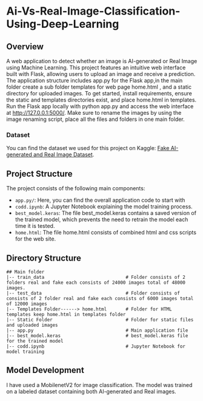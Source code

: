 # Ai-Vs-Real-Image-Classification-Using-Deep-Learning

## Overview
A web application to detect whether an image is AI-generated or Real Image using Machine Learning. This project features an intuitive web interface built with Flask, allowing users to upload an image and receive a prediction. The application structure includes app.py for the Flask app,in the main folder create a sub folder templates for web page home.html , and a static directory for uploaded images. To get started, install requirements, ensure the static and templates directories exist, and place home.html in templates. Run the Flask app locally with python app.py and access the web interface at http://127.0.0.1:5000/. Make sure to rename the images by using the image renaming script, place all the files and folders in one main folder.

### Dataset

You can find the dataset we used for this project on Kaggle: [Fake AI-generated and Real Image Dataset](https://www.kaggle.com/datasets/tristanzhang32/ai-generated-images-vs-real-images/data?select=train).

## Project Structure

The project consists of the following main components:
- `app.py/`: Here, you can find the overall application code to start with
- `codd.ipynb`: A Jupyter Notebook explaining the model training process.
- `best_model.keras`: The file best_model.keras contains a saved version of the trained model, which prevents the need to retrain the model each time it is tested.
- `home.html`: The file home.html consists of combined html and css scripts for the web site.

## Directory Structure
    ## Main folder
    |-- train_data                              # Folder consists of 2 folders real and fake each consists of 24000 images total of 48000 images.
    |-- test_data                               # Folder consists of consists of 2 folder real and fake each consists of 6000 images total of 12000 images
    |-- Templates Folder------> home.html       # Folder for HTML templates keep home.html in templates folder
    |-- Static Folder                           # Folder for static files and uploaded images
    |-- app.py                                  # Main application file
    |-- best_model.keras                        # best_model.keras file for the trained model
    |-- codd.ipynb                              # Jupyter Notebook for model training


## Model Development

I have used a MobilenetV2 for image classification. The model was trained on a labeled dataset containing both AI-generated and Real images. 
